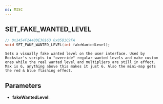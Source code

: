 ```yaml
---
ns: MISC
---
```

## SET_FAKE_WANTED_LEVEL

```c
// 0x1454F2448DE30163 0x85B1C9FA
void SET_FAKE_WANTED_LEVEL(int fakeWantedLevel);
```

```
Sets a visually fake wanted level on the user interface. Used by Rockstar's scripts to "override" regular wanted levels and make custom ones while the real wanted level and multipliers are still in effect.
Max is 6, anything above this makes it just 6. Also the mini-map gets the red & blue flashing effect.
```

## Parameters
* **fakeWantedLevel**: 

